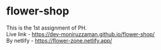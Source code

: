 # flower-shop
This is the 1st assignment of PH. <br>
Live link - https://dev-moniruzzaman.github.io/flower-shop/ <br>
By netlify - https://flower-zone.netlify.app/
